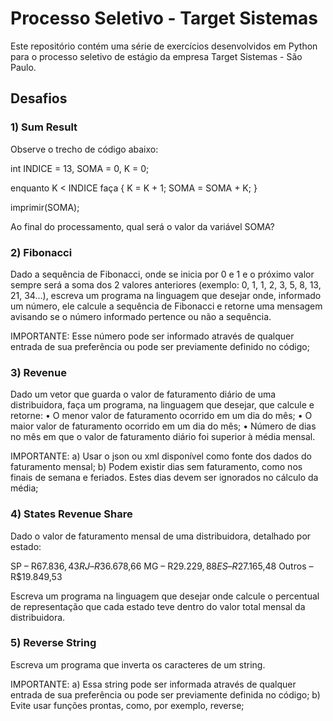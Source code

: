 # Processo Seletivo - Target Sistemas
Este repositório contém uma série de exercícios desenvolvidos em Python para o processo seletivo de estágio da empresa Target Sistemas - São Paulo.

## Desafios

  ### 1) Sum Result
  Observe o trecho de código abaixo:
  
  int INDICE = 13, SOMA = 0, K = 0;
  
  enquanto K < INDICE faça
  {
  K = K + 1;
  SOMA = SOMA + K;
  }
  
  imprimir(SOMA);
  
  Ao final do processamento, qual será o valor da variável SOMA?

### 2) Fibonacci
Dado a sequência de Fibonacci, onde se inicia por 0 e 1 e o próximo valor sempre será a soma dos 2 valores anteriores (exemplo: 0, 1, 1, 2, 3, 5, 8, 13, 21, 34...), escreva um programa na linguagem que desejar onde, informado um número, ele calcule a sequência de Fibonacci e retorne uma mensagem avisando se o número informado pertence ou não a sequência.

  IMPORTANTE:
  Esse número pode ser informado através de qualquer entrada de sua preferência ou pode ser previamente definido no código;

### 3) Revenue
Dado um vetor que guarda o valor de faturamento diário de uma distribuidora, faça um programa, na linguagem que desejar, que calcule e retorne:
  • O menor valor de faturamento ocorrido em um dia do mês;
  • O maior valor de faturamento ocorrido em um dia do mês;
  • Número de dias no mês em que o valor de faturamento diário foi superior à média mensal.
  
  IMPORTANTE:
  a) Usar o json ou xml disponível como fonte dos dados do faturamento mensal;
  b) Podem existir dias sem faturamento, como nos finais de semana e feriados. Estes dias devem ser ignorados no cálculo da média;

### 4) States Revenue Share
Dado o valor de faturamento mensal de uma distribuidora, detalhado por estado:

  SP – R$67.836,43
  RJ – R$36.678,66
  MG – R$29.229,88
  ES – R$27.165,48
  Outros – R$19.849,53
  
  Escreva um programa na linguagem que desejar onde calcule o percentual de representação que cada estado teve dentro do valor total mensal da distribuidora.

 ### 5) Reverse String
 Escreva um programa que inverta os caracteres de um string.

  IMPORTANTE:
  a) Essa string pode ser informada através de qualquer entrada de sua preferência ou pode ser previamente definida no código;
  b) Evite usar funções prontas, como, por exemplo, reverse;
